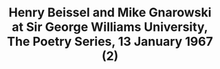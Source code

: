 ---
layout: manifest
title: Henry Beissel and Mike Gnarowski at Sir George Williams University, The Poetry
  Series, 13 January 1967 (2)
manifest_name: henry-beissel-and-mike-gnarowski-at-sir-george-williams-university-the-poetry-series-13-january-1967-2-

---